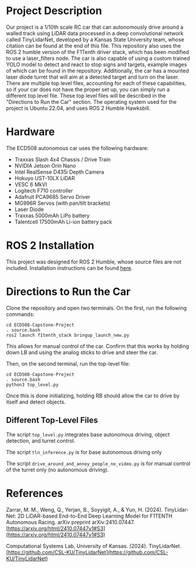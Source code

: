 # Project Description
 Our project is a 1/10th scale RC car that can autonomously drive around a walled track using LiDAR data processed in a deep convolutional network called TinyLidarNet, developed by a Kansas State University team, whose citation can be found at the end of this file. This repository also uses the ROS 2 humble version of the F1Tenth driver stack, which has been modified to use a laser_filters node. The car is also capable of using a custom trained YOLO model to detect and react to stop signs and targets, example images of which can be found in the repository. Additionally, the car has a mounted laser diode turret that will aim at a detected target and turn on the laser. There are multiple top level files, accounting for each of these capabilities, so if your car does not have the proper set up, you can simply run a different top level file. These top level files will be described in the "Directions to Run the Car" section. The operating system used for the project is Ubuntu 22.04, and uses ROS 2 Humble Hawksbill.

# Hardware
The ECD508 autonomous car uses the following hardware:
- Traxxas Slash 4x4 Chassis / Drive Train
- NVIDIA Jetson Orin Nano
- Intel RealSense D435i Depth Camera
- Hokuyo UST-10LX LiDAR
- VESC 6 MkVI
- Logitech F710 controller
- Adafruit PCA9685 Servo Driver
- MG996R Servos (with pan/tilt brackets)
- Laser Diode
- Traxxas 5000mAh LiPo battery
- Talentcell 17500mAh Li-ion battery pack

# ROS 2 Installation
This project was designed for ROS 2 Humble, whose source files are not included. Installation instructions can be found [here](https://docs.ros.org/en/humble/Installation.html).

# Directions to Run the Car
Clone the repository and open two terminals. On the first, run the following commands:
```
cd ECD508-Capstone-Project
. source.bash
ros2 launch f1tenth_stack bringup_launch_new.py
```
This allows for manual control of the car. Confirm that this works by holding down LB and using the analog sticks to drive and steer the car.

Then, on the second terminal, run the top-level file:
```
cd ECD508-Capstone-Project
. source.bash
python3 top_level.py
```
Once this is done initializing, holding RB should allow the car to drive by itself and detect objects.

## Different Top-Level Files
The script `top_level.py` integrates base autonomous driving, object detection, and turret control.

The script `tln_inference.py` is for base autonomous driving only

The script `drive_around_and_annoy_people_no_video.py` is for manual control of the turret only (no autonomous driving).

# References
Zarrar, M. M., Weng, Q., Yerjan, B., Soyyigit, A., & Yun, H. (2024). TinyLidar-Net: 2D LiDAR-based End-to-End Deep Learning Model for F1TENTH Autonomous Racing. arXiv preprint arXiv:2410.07447. [https://arxiv.org/html/2410.07447v1#S3](https://arxiv.org/html/2410.07447v1#S3)

Computational Systems Lab, University of Kansas. (2024). TinyLidarNet. [https://github.com/CSL-KU/TinyLidarNet](https://github.com/CSL-KU/TinyLidarNet)
